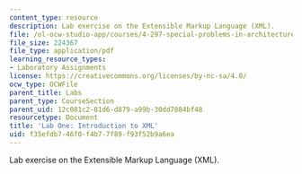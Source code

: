 ```yaml
---
content_type: resource
description: Lab exercise on the Extensible Markup Language (XML).
file: /ol-ocw-studio-app/courses/4-297-special-problems-in-architecture-studies-fall-2000/f35efdb746f0f4b77f89f93f52b9a6ea_XML.pdf
file_size: 224367
file_type: application/pdf
learning_resource_types:
- Laboratory Assignments
license: https://creativecommons.org/licenses/by-nc-sa/4.0/
ocw_type: OCWFile
parent_title: Labs
parent_type: CourseSection
parent_uid: 12c081c2-81d6-d879-a99b-30dd7884bf48
resourcetype: Document
title: 'Lab One: Introduction to XML'
uid: f35efdb7-46f0-f4b7-7f89-f93f52b9a6ea
---
```

Lab exercise on the Extensible Markup Language (XML).
